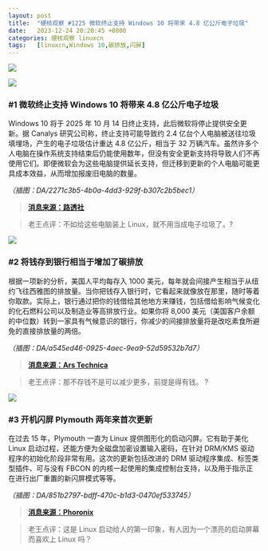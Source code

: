 ```yaml
---
layout: post
title:	"硬核观察 #1225 微软终止支持 Windows 10 将带来 4.8 亿公斤电子垃圾"
date:	2023-12-24 20:20:45 +0800 
categories:	硬核观察 linuxcn 
tags:	[linuxcn,Windows 10,碳排放,闪屏]
---
```



![](/Asserts/Images//attachment/album/202312/24/201933c6w6uk2wy0w6okzk.jpg)


![](/Asserts/Images//attachment/album/202312/24/201944zz8znaac6wwcw7cd.png)


### #1 微软终止支持 Windows 10 将带来 4.8 亿公斤电子垃圾


Windows 10 将于 2025 年 10 月 14 日终止支持，此后微软将停止提供安全更新。据 Canalys 研究公司称，终止支持可能导致约 2.4 亿台个人电脑被送往垃圾填埋场，产生的电子垃圾估计重达 4.8 亿公斤，相当于 32 万辆汽车。虽然许多个人电脑在操作系统支持结束后仍能使用数年，但没有安全更新支持将导致人们不再使用它们。即便微软会为这些电脑提供延长支持，但迁移到更新的个人电脑可能更具成本效益，从而增加报废旧电脑的数量。


*（插图：DA/2271c3b5-4b0a-4dd3-929f-b307c2b5bec1）*



> 
> **[消息来源：路透社](https://www.reuters.com/technology/microsoft-ending-support-windows-10-could-send-240-mln-pcs-landfills-report-2023-12-21/)**
> 
> 
> 



> 
> 老王点评：不如给这些电脑装上 Linux，就不用当成电子垃圾了。?
> 
> 
> 


![](/Asserts/Images//attachment/album/202312/24/202006nx11u4600m6k6pmz.png)


### #2 将钱存到银行相当于增加了碳排放


根据一项新的分析，美国人平均每存入 1000 美元，每年就会间接产生相当于从纽约飞往西雅图的排放量。当你把钱存入银行时，它看起来就像放在那里，随时等着你取款。实际上，银行通过把你的钱借给其他地方来赚钱，包括借给影响气候变化的化石燃料公司以及制造业等高排放行业。如果你将 8,000 美元（美国客户余额的中位数）转到一家具有气候意识的银行，你减少的间接排放量将是改吃素食所避免的直接排放量的两倍。


*（插图：DA/a545ed46-0925-4aec-9ea9-52d59532b7d7）*



> 
> **[消息来源：Ars Technica](https://arstechnica.com/tech-policy/2023/12/banks-use-your-deposits-to-loan-money-to-fossil-fuel-emissions-heavy-firms/)**
> 
> 
> 



> 
> 老王点评：那不存钱不是可以减少更多，前提是得有钱。 ?
> 
> 
> 


![](/Asserts/Images//attachment/album/202312/24/202025pp8f4fnvlnvmmtyd.png)


### #3 开机闪屏 Plymouth 两年来首次更新


在过去 15 年，Plymouth 一直为 Linux 提供图形化的启动闪屏。它有助于美化 Linux 启动过程，还能方便为全磁盘加密设置输入密码，在针对 DRM/KMS 驱动程序的初始化阶段非常有用。这次的更新包括改进的 DRM 驱动程序集成、标签类型插件、可与没有 FBCON 的内核一起使用的集成控制台支持，以及用于指示正在进行出厂重置的新闪屏模式等等。


*（插图：DA/851b2797-bdff-470c-b1d3-0470ef533745）*



> 
> **[消息来源：Phoronix](https://www.phoronix.com/news/Plymouth-2023-Release)**
> 
> 
> 



> 
> 老王点评：这是 Linux 启动给人的第一印象，有人因为一个漂亮的启动屏幕而喜欢上 Linux 吗？
> 
> 
>
